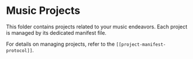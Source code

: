 # Music Projects

This folder contains projects related to your music endeavors. Each project is managed by its dedicated manifest file.

For details on managing projects, refer to the `[[project-manifest-protocol]]`.